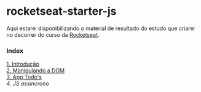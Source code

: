 # rocketseat-starter-js
Aqui estarei disponibilizando o material de resultado do estudo que criarei no decorrer do curso da <a href="https://rocketseat.com.br/">Rocketseat</a>.

### Index
<a href="https://github.com/edn9/rocketseat-starter-js/tree/master/mod1">1. Introdução</a>
<br><a href="https://github.com/edn9/rocketseat-starter-js/tree/master/mod2">2. Manipulando a DOM</a>
<br><a href="https://github.com/edn9/rocketseat-starter-js/tree/master/mod3">3. App Todo's</a>
<br>*4. JS assíncrono*
